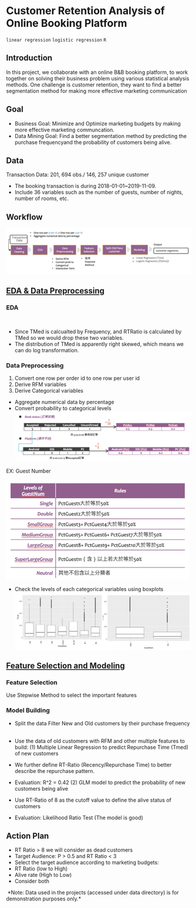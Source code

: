 # Customer Retention Analysis of Online Booking Platform

`linear regression` `logistic regression` `R`

## Introduction

In this project, we collaborate with an online B&B booking platform, to work together on solving their business problem using various statistical analysis methods. One challenge is customer retention, they want to find a better segmentation method for making more effective marketing communication

## Goal
- Business Goal: Minimize and Optimize marketing budgets by making more effective marketing communcation.
- Data Mining Goal: Find a better segmentation method by predicting the purchase frequencyand the probability of customers being alive.

## Data
Transaction Data: 201, 694 obs./ 146, 257 unique customer
- The booking transaction is during 2018-01-01~2019-11-09.
- Include 36 variables such as the number of guests, number of nights, number of rooms, etc.

## Workflow
![workflow](flow.png)

## [EDA & Data Preprocessing](https://rpubs.com/tzu0218/722518)
### EDA

  <img src="https://user-images.githubusercontent.com/43491071/132134307-b4c724df-8eeb-4d44-8b13-dfa5b5fe3cb1.png" alt="" width="500"/>

- Since TMed is calcualted by Frequency, and RTRatio is calculated by TMed so we would drop these two variables.
- The distribution of TMed is apparently right skewed, which means we can do log transformation.

### Data Preprocessing
1. Convert one row per order id to one row per user id
2. Derive RFM variables
3. Derive Categorical variables
 - Aggregate numerical data by percentage
 - Convert probability to categorical levels
 ![categorical](feature.png)
 
 EX: Guest Number
 
  <img src="feature_2.png" alt="categorical" width="500"/>

 - Check the levels of each categorical variables using boxplots
 ![categorical](feature_3.png)

## [Feature Selection and Modeling](https://rpubs.com/tzu0218/723070)

### Feature Selection
Use Stepwise Method to select the important features

### Model Building

- Split the data
Filter New and Old customers by their purchase frequency
  <img src="https://user-images.githubusercontent.com/43491071/132134393-1e141e57-ca06-4577-aeec-f6443fcfb2b8.png" alt="" width="500"/>



- Use the data of old customers with RFM and other multiple features to build:
 (1) Multiple Linear Regression to predict Repurchase Time (Tmed) of new customers
 - We further define RT-Ratio (Recency/Repurchase Time) to better describe the repurchase pattern.
 - Evaluation: R^2 = 0.42
 (2) GLM model to predict the probability of new customers being alive
 - Use RT-Ratio of 8 as the cutoff value to define the alive status of customers
 - Evaluation: Likelihood Ratio Test (The model is good)
 
## Action Plan
- RT Ratio > 8 we will consider as dead customers
- Target Audience: P > 0.5 and RT Ratio < 3
- Select the target audience according to marketing budgets:
 - RT Ratio (low to High)
 - Alive rate (High to Low)
 - Consider both
 
  <img src="https://user-images.githubusercontent.com/43491071/132136689-11c71e96-65e2-45c8-991e-3743cd30d8da.png" alt="" width="500"/>
 *Note: Data used in the projects (accessed under data directory) is for demonstration purposes only.*


  
 

  
  
